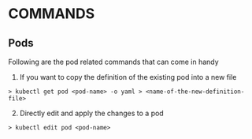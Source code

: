 # COMMANDS

## Pods
Following are the pod related commands that can come in handy

1. If you want to copy the definition of the existing pod into a new file
```
> kubectl get pod <pod-name> -o yaml > <name-of-the-new-definition-file>
````

2. Directly edit and apply the changes to a pod
```
> kubectl edit pod <pod-name>
```